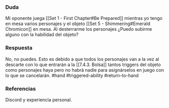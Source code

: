 ### Duda
Mi oponente juega [[Set 1 - First Chapter#Be Prepared]] mientras yo tengo en mesa varios personajes y el objeto [[Set 5 - Shimmering#Emerald Chromicon]] en mesa. Al desterrarme los personajes ¿Puedo subirme alguno con la habilidad del objeto?
### Respuesta
No, no puedes. Esto es debido a que todos los personajes van a la vez al descarte con lo que entrarán a la [[7.4.3. Bolsa]] tantos triggers del objeto como personajes haya pero no habrá nadie para asignárselos en juego con lo que se cancelarán.
#hand #triggered-ability #return-to-hand
### Referencias
Discord y experiencia personal.